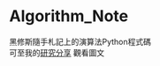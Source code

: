 # Algorithm_Note
黑修斯隨手札記上的演算法Python程式碼  
可至我的[研究分享](https://hugheschung.blogspot.com/p/blog-page.html) 觀看圖文
